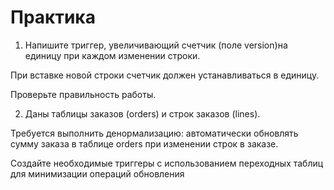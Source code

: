 # Практика

1. Напишите триггер, увеличивающий счетчик (поле version)на единицу при каждом изменении строки. 

При вставке новой строки счетчик должен устанавливаться в единицу.

Проверьте правильность работы.

2. Даны таблицы заказов (orders) и строк заказов (lines).

Требуется выполнить денормализацию: автоматически обновлять сумму заказа в таблице orders при изменении строк в заказе. 

Создайте необходимые триггеры с использованием переходных таблиц для минимизации операций обновления